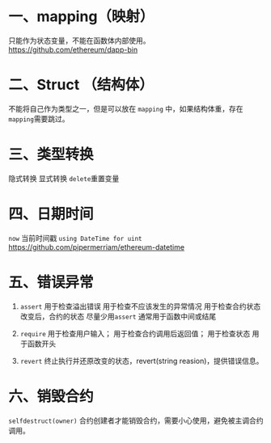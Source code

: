 # 一、mapping（映射）
只能作为状态变量，不能在函数体内部使用。
https://github.com/ethereum/dapp-bin

# 二、Struct （结构体）
不能将自己作为类型之一，但是可以放在 `mapping` 中，如果结构体重，存在`mapping`需要跳过。

# 三、类型转换
隐式转换
显式转换
`delete`重置变量

# 四、日期时间
`now` 当前时间戳
`using DateTime for uint`
https://github.com/pipermerriam/ethereum-datetime

# 五、错误异常
1. `assert`
用于检查溢出错误
用于检查不应该发生的异常情况
用于检查合约状态改变后，合约的状态
尽量少用`assert`
通常用于函数中间或结尾

2. `require`
用于检查用户输入；
用于检查合约调用后返回值；
用于检查状态
用于函数开头

3. `revert`
终止执行并还原改变的状态，revert(string reasion)，提供错误信息。

# 六、销毁合约
`selfdestruct(owner)` 合约创建者才能销毁合约，需要小心使用，避免被主调合约调用。









